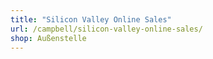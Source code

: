 ```yaml
---
title: "Silicon Valley Online Sales"
url: /campbell/silicon-valley-online-sales/
shop: Außenstelle
---
```

